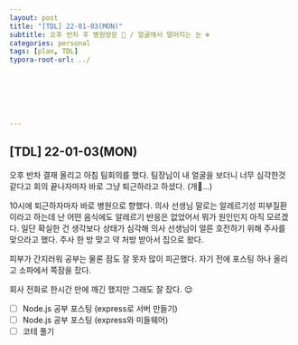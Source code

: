```yaml
---
layout: post
title: "[TDL] 22-01-03(MON)"
subtitle: 오후 반차 후 병원방문 🏥 / 얼굴에서 떨어지는 눈 ❄️
categories: personal
tags: [plan, TDL]
typora-root-url: ../







---
```




## [TDL] 22-01-03(MON)


오후 반차 결재 올리고 아침 팀회의를 했다. 팀장님이 내 얼굴을 보더니 너무 심각한것 같다고 회의 끝나자마자 바로 그냥 퇴근하라고 하셨다. (개🍯...)

10시에 퇴근하자마자 바로 병원으로 향했다. 의사 선생님 말로는 알레르기성 피부질환이라고 하는데 난 어떤 음식에도 알레르기 반응은 없었어서 뭐가 원인인지 아직 모르겠다. 일단 확실한 건 생각보다 상태가 심각해 의사 선생님이 얼른 호전하기 위해 주사를 맞으라고 했다. 주사 한 방 맞고 약 처방 받아서 집으로 왔다.

피부가 간지러워 공부는 물론 잠도 잘 못자 많이 피곤했다. 자기 전에 포스팅 하나 올리고 소파에서 쪽잠을 잤다.

회사 전화로 한시간 만에 깨긴 했지만 그래도 잘 잤다. 😌



- [ ] Node.js 공부 포스팅 (express로 서버 만들기)
- [ ] Node.js 공부 포스팅 (express와 미들웨어)
- [ ] 코테 풀기
